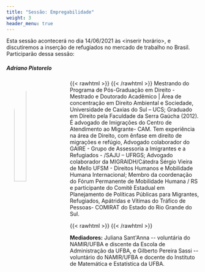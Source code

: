 ```yaml
---
title: "Sessão: Empregabilidade"
weight: 3
header_menu: true
---
```


Esta sessão acontecerá no dia 14/06/2021 às <inserir horário>, e discutiremos a inserção de refugiados no mercado de trabalho no Brasil. Participarão dessa sessão:

##### Adriano Pistorelo

{{< rawhtml >}}
<img src="/fotos/adriano-smaller.jpg" width="25%" style="float: left; padding: 20px; border-radius: 1000px;">
{{< /rawhtml >}}
Mestrando do Programa de Pós-Graduação em Direito - Mestrado e Doutorado Acadêmico | Área de concentração em Direito Ambiental e Sociedade, Universidade de Caxias do Sul – UCS; Graduado em Direito pela Faculdade da Serra Gaúcha (2012). É advogado de Imigrações do Centro de Atendimento ao Migrante- CAM. Tem experiência na área de Direito, com ênfase em direito de migrações e refúgio, Advogado colaborador do GAIRE - Grupo de Assessoria a Imigrantes e a Refugiados - /SAJU – UFRGS; Advogado colaborador da MIGRAIDH/Cátedra Sérgio Vieira de Mello UFSM - Direitos Humanos e Mobilidade Humana Internacional; Membro da coordenação do Fórum Permanente de Mobilidade Humana / RS e participante do Comitê Estadual em Planejamento de Políticas Públicas para Migrantes, Refugiados, Apátridas e Vítimas do Tráfico de Pessoas- COMIRAT do Estado do Rio Grande do Sul.


{{< rawhtml >}}
<span style="clear: both;"></span>
{{< /rawhtml >}}


**Mediadores:** Juliana Sant'Anna  -- voluntária do NAMIR/UFBA e discente da Escola de Administração da UFBA, e Gilberto Pereira Sassi -- voluntário do NAMIR/UFBA e docente do Instituto de Matemática e Estatística da UFBA.
